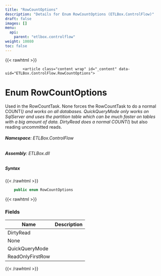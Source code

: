 ```yaml
---
title: "RowCountOptions"
description: "Details for Enum RowCountOptions (ETLBox.ControlFlow)"
draft: false
images: []
menu:
  api:
    parent: "etlbox.controlflow"
weight: 10080
toc: false
---
```


{{< rawhtml >}}

            <article class="content wrap" id="_content" data-uid="ETLBox.ControlFlow.RowCountOptions">
  <h1 id="ETLBox_ControlFlow_RowCountOptions" data-uid="ETLBox.ControlFlow.RowCountOptions" class="text-break">Enum RowCountOptions
</h1>
  <div class="markdown level0 summary"><p>Used in the RowCountTask. None forces the RowCountTask to do a normal COUNT(<em>) and works on all databases.
QuickQueryMode only works on SqlServer and uses the partition table which can be much faster on tables with a big amount of data.
DirtyRead does a normal COUNT(</em>) but also reading uncommitted reads.</p>
</div>
  <div class="markdown level0 conceptual"></div>
<h6><strong>Namespace</strong>: ETLBox.ControlFlow</h6>
  <h6><strong>Assembly</strong>: ETLBox.dll</h6>
  <h5 id="ETLBox_ControlFlow_RowCountOptions_syntax">Syntax</h5>
{{< /rawhtml >}}

```C#
    public enum RowCountOptions
```

{{< rawhtml >}}
  <h3 id="fields">Fields
</h3>
  <table class="table table-bordered table-condensed">
    <thead>
      <tr>
        <th>Name</th>
        <th>Description</th>
      </tr>
    <thead>
    <tbody>
      <tr>
        <td id="ETLBox_ControlFlow_RowCountOptions_DirtyRead">DirtyRead</td>
        <td></td>
      </tr>
      <tr>
        <td id="ETLBox_ControlFlow_RowCountOptions_None">None</td>
        <td></td>
      </tr>
      <tr>
        <td id="ETLBox_ControlFlow_RowCountOptions_QuickQueryMode">QuickQueryMode</td>
        <td></td>
      </tr>
      <tr>
        <td id="ETLBox_ControlFlow_RowCountOptions_ReadOnlyFirstRow">ReadOnlyFirstRow</td>
        <td></td>
      </tr>
    </tbody>
  </thead></thead></table>

{{< /rawhtml >}}
